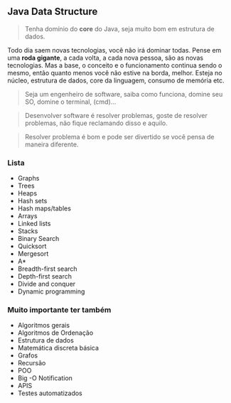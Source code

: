 ## Java Data Structure

> Tenha domínio do **core** do Java, seja muito bom em estrutura de dados.

Todo dia saem novas tecnologias, você não irá dominar todas. Pense em uma **roda gigante**, a cada volta, a cada nova pessoa, são as novas tecnologias.
Mas a base, o conceito e o funcionamento continua sendo o mesmo, então quanto menos você não estive na borda, melhor. Esteja no núcleo, estrutura de dados, core
da linguagem, consumo de memória etc. 

> Seja um engenheiro de software, saiba como funciona, domine seu SO, domine o terminal, (cmd)...

> Desenvolver software é resolver problemas, goste de resolver problemas, não fique reclamando disso e aquilo. 

> Resolver problema é bom e pode ser divertido se você pensa de maneira diferente.

### Lista

* Graphs
* Trees
* Heaps
* Hash sets
* Hash maps/tables
* Arrays
* Linked lists
* Stacks
* Binary Search
* Quicksort
* Mergesort
* A*
* Breadth-first search
* Depth-first search 
* Divide and conquer
* Dynamic programming

### Muito importante ter também

* Algoritmos gerais
* Algoritmos de Ordenação
* Estrutura de dados
* Matemática discreta básica
* Grafos
* Recursão
* POO
* Big -O Notification
* APIS
* Testes automatizados
